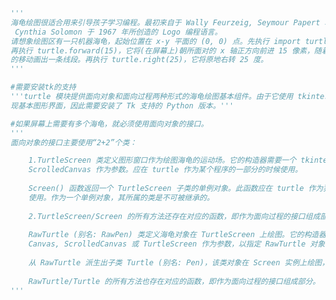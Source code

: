 
<BlogInfo id="684" title="1.turtle的由来" author="白日梦想猿" pv=0 read_times=0 pre_cost_time="0分48秒" category="turtle学习" tag_list="['turtle学习']" create_time="2021.07.18 14:41:42" update_time="2021.07.18 14:48:07" />

```python
'''
海龟绘图很适合用来引导孩子学习编程。最初来自于 Wally Feurzeig, Seymour Papert 和
 Cynthia Solomon 于 1967 年所创造的 Logo 编程语言。
请想象绘图区有一只机器海龟，起始位置在 x-y 平面的 (0, 0) 点。先执行 import turtle，
再执行 turtle.forward(15)，它将(在屏幕上)朝所面对的 x 轴正方向前进 15 像素，随着它
的移动画出一条线段。再执行 turtle.right(25)，它将原地右转 25 度。
'''

#需要安装tk的支持
'''turtle 模块提供面向对象和面向过程两种形式的海龟绘图基本组件。由于它使用 tkinter 实
现基本图形界面，因此需要安装了 Tk 支持的 Python 版本。'''

#如果屏幕上需要有多个海龟，就必须使用面向对象的接口。
'''
面向对象的接口主要使用“2+2”个类：

    1.TurtleScreen 类定义图形窗口作为绘图海龟的运动场。它的构造器需要一个 tkinter.Canvas 或 
    ScrolledCanvas 作为参数。应在 turtle 作为某个程序的一部分的时候使用。
    
    Screen() 函数返回一个 TurtleScreen 子类的单例对象。此函数应在 turtle 作为独立绘图工具时
    使用。作为一个单例对象，其所属的类是不可被继承的。
    
    2.TurtleScreen/Screen 的所有方法还存在对应的函数，即作为面向过程的接口组成部分。
    
    RawTurtle (别名: RawPen) 类定义海龟对象在 TurtleScreen 上绘图。它的构造器需要一个 
    Canvas, ScrolledCanvas 或 TurtleScreen 作为参数，以指定 RawTurtle 对象在哪里绘图。
    
    从 RawTurtle 派生出子类 Turtle (别名: Pen)，该类对象在 Screen 实例上绘图，如果实例不存在则会自动创建。
    
    RawTurtle/Turtle 的所有方法也存在对应的函数，即作为面向过程的接口组成部分。
'''
```
